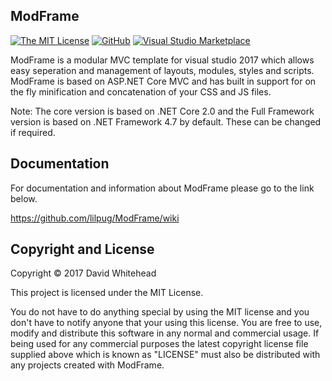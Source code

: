## ModFrame

[![The MIT License](https://img.shields.io/badge/license-MIT-orange.svg?style=flat-square&maxAge=3600)](https://raw.githubusercontent.com/lilpug/ModFrame/master/LICENSE)
[![GitHub](https://img.shields.io/github/release/lilpug/modframe.svg?style=flat-square&maxAge=3600)](https://github.com/lilpug/ModFrame/releases)
[![Visual Studio Marketplace](https://vsmarketplacebadge.apphb.com/version/lilpug.modframe.svg?style=flat-square)](https://marketplace.visualstudio.com/items?itemName=lilpug.ModFrame)

ModFrame is a modular MVC template for visual studio 2017 which allows easy seperation and management of layouts, modules, styles and scripts. ModFrame is based on ASP.NET Core MVC and has built in support for on the fly minification and concatenation of your CSS and JS files.

Note: The core version is based on .NET Core 2.0 and the Full Framework version is based on .NET Framework 4.7 by default. These can be changed if required.


## Documentation

For documentation and information about ModFrame please go to the link below.

https://github.com/lilpug/ModFrame/wiki

## Copyright and License
Copyright &copy; 2017 David Whitehead

This project is licensed under the MIT License.

You do not have to do anything special by using the MIT license and you don't have to notify anyone that your using this license. You are free to use, modify and distribute this software in any normal and commercial usage. If being used for any commercial purposes the latest copyright license file supplied above which is known as "LICENSE" must also be distributed with any projects created with ModFrame.
